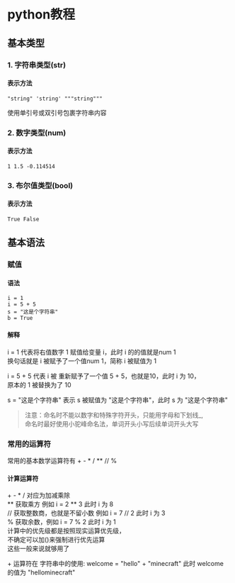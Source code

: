 # python教程

## 基本类型

### 1. 字符串类型(str)

#### 表示方法

`
"string"
'string'
"""string"""
`

使用单引号或双引号包裹字符串内容

### 2. 数字类型(num)

#### 表示方法

`
1
1.5
-0.114514
`
### 3. 布尔值类型(bool)

#### 表示方法

`
True
False
`

## 基本语法

### 赋值

#### 语法
```
i = 1
i = 5 + 5
s = "这是个字符串"
b = True
```

#### 解释
i = 1 代表将右值数字 1 赋值给变量 i，此时 i 的的值就是num 1  
换句话就是 i 被赋予了一个值num 1，简称 i 被赋值为 1  

i = 5 + 5 代表 i 被 重新赋予了一个值 5 + 5，也就是10，此时 i 为 10，  
原本的 1 被替换为了 10  

s = "这是个字符串" 表示 s 被赋值为 "这是个字符串"，此时 s 为 "这是个字符串"  

> 注意：命名时不能以数字和特殊字符开头，只能用字母和下划线_,  
> 命名时最好使用小驼峰命名法，单词开头小写后续单词开头大写

### 常用的运算符

常用的基本数学运算符有 + - * / ** // %

#### 计算运算符
\+ \- \* / 对应为加减乘除  
\*\* 获取乘方 例如 i = 2 \*\* 3 此时 i 为 8  
// 获取整数商，也就是不留小数 例如 i = 7 // 2 此时 i 为 3  
% 获取余数，例如 i = 7 % 2 此时 i 为 1  
计算中的优先级都是按照现实运算优先级，  
不确定可以加()来强制进行优先运算  
这些一般来说就够用了  

\+ 运算符在 字符串中的使用:
welcome = "hello" + "minecraft" 此时 welcome 的值为
"hellominecraft"
